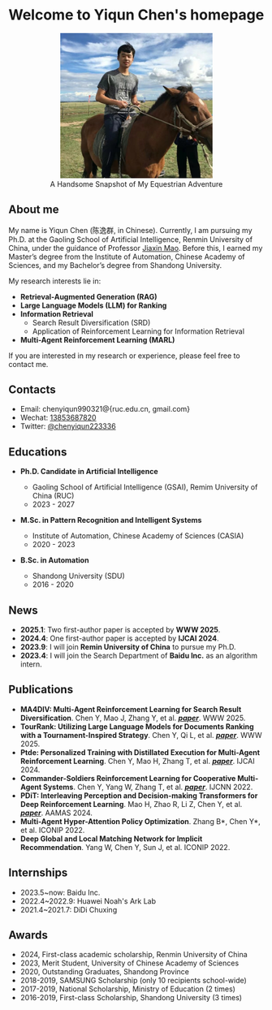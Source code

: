 # Welcome to Yiqun Chen's homepage

<div align="center">
    <img src="personal_picture.jpg" alt="Yiqun Chen" width="300">
    <figcaption>A Handsome Snapshot of My Equestrian Adventure</figcaption>
</div>

## About me

My name is Yiqun Chen (陈逸群, in Chinese). Currently, I am pursuing my Ph.D. at the Gaoling School of Artificial Intelligence, Renmin University of China, under the guidance of Professor [Jiaxin Mao](https://sites.google.com/site/maojiaxin/). Before this, I earned my Master’s degree from the Institute of Automation, Chinese Academy of Sciences, and my Bachelor’s degree from Shandong University. 

My research interests lie in:

- **Retrieval-Augmented Generation (RAG)**
- **Large Language Models (LLM) for Ranking**
- **Information Retrieval**
  - Search Result Diversification (SRD)
  - Application of Reinforcement Learning for Information Retrieval
- **Multi-Agent Reinforcement Learning (MARL)**

If you are interested in my research or experience, please feel free to contact me.

## Contacts
* Email: chenyiqun990321@{ruc.edu.cn, gmail.com}
* Wechat: [13853687820](https://github.com/chenyiqun/chenyiqun.github.io/blob/main/Wechat.jpg)
* Twitter: [@chenyiqun223336](https://twitter.com/search?q=%40chenyiqun223336&src=typed_query)

## Educations

- **Ph.D. Candidate in Artificial Intelligence**
  - Gaoling School of Artificial Intelligence (GSAI), Remim University of China (RUC)
  - 2023 - 2027

- **M.Sc. in Pattern Recognition and Intelligent Systems**
  - Institute of Automation, Chinese Academy of Sciences (CASIA)
  - 2020 - 2023

- **B.Sc. in Automation**
  - Shandong University (SDU)
  - 2016 - 2020

## News

* **2025.1**: Two first-author paper is accepted by **WWW 2025**.
* **2024.4**: One first-author paper is accepted by **IJCAI 2024**.
* **2023.9**: I will join **Remin University of China** to pursue my Ph.D.
* **2023.4**: I will join the Search Department of **Baidu Inc.** as an algorithm intern.

## Publications

* **MA4DIV: Multi-Agent Reinforcement Learning for Search Result Diversification**. Chen Y, Mao J, Zhang Y, et al. [**_paper_**](https://arxiv.org/pdf/2403.17421). WWW 2025.
* **TourRank: Utilizing Large Language Models for Documents Ranking with a Tournament-Inspired Strategy**. Chen Y, Qi L, et al. [**_paper_**](https://arxiv.org/pdf/2406.11678). WWW 2025.
* **Ptde: Personalized Training with Distillated Execution for Multi-Agent Reinforcement Learning**. Chen Y, Mao H, Zhang T, et al. [**_paper_**](https://arxiv.org/pdf/2210.08872). IJCAI 2024.
* **Commander-Soldiers Reinforcement Learning for Cooperative Multi-Agent Systems**. Chen Y, Yang W, Zhang T, et al. [**_paper_**](https://drive.google.com/file/d/1crIH8Ma2MA6x0YFgNxczrfSpKJ5u6Ilr/view). IJCNN 2022.
* **PDiT: Interleaving Perception and Decision-making Transformers for Deep Reinforcement Learning**. Mao H, Zhao R, Li Z, Chen Y, et al. [**_paper_**](https://arxiv.org/pdf/2312.15863). AAMAS 2024.
* **Multi-Agent Hyper-Attention Policy Optimization**. Zhang B*, Chen Y*, et al. ICONIP 2022.
* **Deep Global and Local Matching Network for Implicit Recommendation**. Yang W, Chen Y, Sun J, et al. ICONIP 2022.
  
## Internships

* 2023.5~now: Baidu Inc.
* 2022.4~2022.9: Huawei Noah's Ark Lab
* 2021.4~2021.7: DiDi Chuxing

## Awards
* 2024, First-class academic scholarship, Renmin University of China
* 2023, Merit Student, University of Chinese Academy of Sciences
* 2020, Outstanding Graduates, Shandong Province
* 2018-2019, SAMSUNG Scholarship (only 10 recipients school-wide)
* 2017-2019, National Scholarship, Ministry of Education (2 times)
* 2016-2019, First-class Scholarship, Shandong University (3 times)

